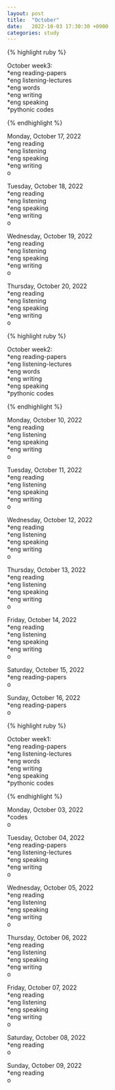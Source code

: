 ```yaml
---
layout: post
title:  "October"
date:   2022-10-03 17:30:30 +0900
categories: study
---
```








{% highlight ruby %}


October week3:  
*eng reading-papers  
*eng listening-lectures      
*eng words  
*eng writing  
*eng speaking  
*pythonic codes  


{% endhighlight %}  





Monday, October 17, 2022  
*eng reading  
*eng listening  
*eng speaking  
*eng writing  
o  


Tuesday, October 18, 2022  
*eng reading  
*eng listening  
*eng speaking  
*eng writing  
o  


Wednesday, October 19, 2022  
*eng reading  
*eng listening  
*eng speaking  
*eng writing  
o  


Thursday, October 20, 2022  
*eng reading  
*eng listening  
*eng speaking  
*eng writing  
o  



{% highlight ruby %}


October week2:  
*eng reading-papers  
*eng listening-lectures      
*eng words  
*eng writing  
*eng speaking  
*pythonic codes  


{% endhighlight %}  





Monday, October 10, 2022  
*eng reading  
*eng listening  
*eng speaking  
*eng writing  
o  


Tuesday, October 11, 2022  
*eng reading  
*eng listening  
*eng speaking  
*eng writing  
o  


Wednesday, October 12, 2022  
*eng reading  
*eng listening  
*eng speaking  
*eng writing  
o  


Thursday, October 13, 2022   
*eng reading  
*eng listening  
*eng speaking  
*eng writing  
o  


Friday, October 14, 2022   
*eng reading  
*eng listening  
*eng speaking  
*eng writing  
o  


Saturday, October 15, 2022  
*eng reading-papers  
o  


Sunday, October 16, 2022  
*eng reading-papers  
o  





{% highlight ruby %}


October week1:  
*eng reading-papers  
*eng listening-lectures      
*eng words  
*eng writing  
*eng speaking  
*pythonic codes  


{% endhighlight %}  





Monday, October 03, 2022  
*codes  
o  




Tuesday, October 04, 2022  
*eng reading-papers  
*eng listening-lectures  
*eng speaking  
*eng writing  
o  


Wednesday, October 05, 2022  
*eng reading  
*eng listening  
*eng speaking  
*eng writing  
o  


Thursday, October 06, 2022  
*eng reading  
*eng listening  
*eng speaking  
*eng writing  
o  


Friday, October 07, 2022  
*eng reading  
*eng listening  
*eng speaking  
*eng writing  
o  


Saturday, October 08, 2022  
*eng reading    
o  



Sunday, October 09, 2022  
*eng reading    
o  
